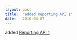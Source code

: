 ```yaml
---
layout: post
title:  "added Reporting API 1"
date:   2016-04-07
---
```


added <a href="http://www.w3.org/TR/reporting-1/">Reporting API 1</a>